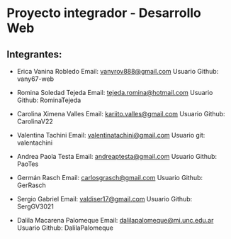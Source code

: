 # Proyecto integrador - Desarrollo Web

## Integrantes: 

- Erica Vanina Robledo
Email: vanyrov888@gmail.com
Usuario Github: vany67-web

- Romina Soledad Tejeda
  Email: tejeda.romina@hotmail.com
Usuario Github: RominaTejeda

- Carolina Ximena Valles
Email: kariito.valles@gmail.com
Usuario Github: CarolinaV22

- Valentina Tachini Email: valentinatachini@gmail.com 
Usuario git: valentachini

- Andrea Paola Testa
Email: andreaptesta@gmail.com
Usuario Github: PaoTes

- Germán Rasch
Email: carlosgrasch@gmail.com
Usuario Github: GerRasch

- Sergio Gabriel
Email: valdiser17@gmail.com
Usuario Github: SergGV3021

- Dalila Macarena Palomeque
Email: dalilapalomeque@mi.unc.edu.ar
Usuario Github: DalilaPalomeque
